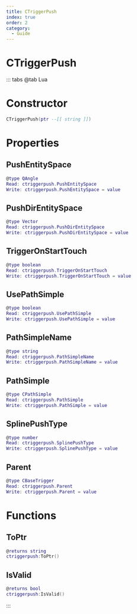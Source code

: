 ```yaml
---
title: CTriggerPush
index: true
order: 2
category:
  - Guide
---
```


# CTriggerPush

::: tabs
@tab Lua
# Constructor
```lua
CTriggerPush(ptr --[[ string ]])
```
# Properties
## PushEntitySpace 
```lua
@type QAngle
Read: ctriggerpush.PushEntitySpace
Write: ctriggerpush.PushEntitySpace = value
```
## PushDirEntitySpace 
```lua
@type Vector
Read: ctriggerpush.PushDirEntitySpace
Write: ctriggerpush.PushDirEntitySpace = value
```
## TriggerOnStartTouch 
```lua
@type boolean
Read: ctriggerpush.TriggerOnStartTouch
Write: ctriggerpush.TriggerOnStartTouch = value
```
## UsePathSimple 
```lua
@type boolean
Read: ctriggerpush.UsePathSimple
Write: ctriggerpush.UsePathSimple = value
```
## PathSimpleName 
```lua
@type string
Read: ctriggerpush.PathSimpleName
Write: ctriggerpush.PathSimpleName = value
```
## PathSimple 
```lua
@type CPathSimple
Read: ctriggerpush.PathSimple
Write: ctriggerpush.PathSimple = value
```
## SplinePushType 
```lua
@type number
Read: ctriggerpush.SplinePushType
Write: ctriggerpush.SplinePushType = value
```
## Parent 
```lua
@type CBaseTrigger
Read: ctriggerpush.Parent
Write: ctriggerpush.Parent = value
```
# Functions
## ToPtr
```lua
@returns string
ctriggerpush:ToPtr()
```
## IsValid
```lua
@returns bool
ctriggerpush:IsValid()
```

:::